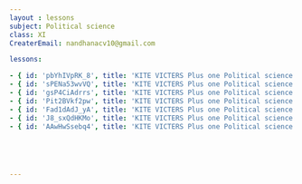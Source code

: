 ```yaml
--- 
layout : lessons 
subject: Political science
class: XI
CreaterEmail: nandhanacv10@gmail.com

lessons: 

- { id: 'pbYhIVpRK_8', title: 'KITE VICTERS Plus one Political science  Class 01 (First Bell-ഫസ്റ്റ് ബെല്‍)' }
- { id: 'sPENa53wvVQ', title: 'KITE VICTERS Plus one Political science  Class 02 (First Bell-ഫസ്റ്റ് ബെല്‍)' }
- { id: 'gsP4CiAdrrs', title: 'KITE VICTERS Plus one Political science  Class 03 (First Bell-ഫസ്റ്റ് ബെല്‍)' }
- { id: 'Pit2BVkf2pw', title: 'KITE VICTERS Plus one Political science  Class 04 (First Bell-ഫസ്റ്റ് ബെല്‍)' }
- { id: 'Fad1dAdJ_yA', title: 'KITE VICTERS Plus one Political science  Class 05 (First Bell-ഫസ്റ്റ് ബെല്‍)' }
- { id: 'J8_sxQdHKMo', title: 'KITE VICTERS Plus one Political science  Class 06 (First Bell-ഫസ്റ്റ് ബെല്‍)' }
- { id: 'AAwHwSsebq4', title: 'KITE VICTERS Plus one Political science  Class 07 (First Bell-ഫസ്റ്റ് ബെല്‍)' }





---
```

